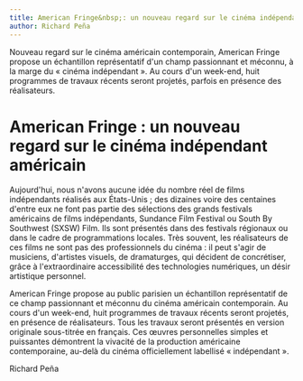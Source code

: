 ```yaml
---
title: American Fringe&nbsp;: un nouveau regard sur le cinéma indépendant américain
author: Richard Peña
---
```


Nouveau regard sur le cinéma américain contemporain, American Fringe propose un échantillon représentatif d'un champ passionnant et méconnu, à la marge du «&nbsp;cinéma indépendant&nbsp;». Au cours d'un week-end, huit programmes de travaux récents seront projetés, parfois en présence des réalisateurs.

# American Fringe&nbsp;: un nouveau regard sur le cinéma indépendant américain

Aujourd'hui, nous n'avons aucune idée du nombre réel de films indépendants réalisés aux États-Unis&nbsp;; des dizaines voire des centaines d'entre eux ne font pas partie des sélections des grands festivals américains de films indépendants, Sundance Film Festival ou South By Southwest (SXSW) Film. Ils sont présentés dans des festivals régionaux ou dans le cadre de programmations locales. Très souvent, les réalisateurs de ces films ne sont pas des professionnels du cinéma&nbsp;: il peut s'agir de musiciens, d'artistes visuels, de dramaturges, qui décident de concrétiser, grâce à l'extraordinaire accessibilité des technologies numériques, un désir artistique personnel.

American Fringe propose au public parisien un échantillon représentatif de ce champ passionnant et méconnu du cinéma américain contemporain. Au cours d'un week-end, huit programmes de travaux récents seront projetés, en présence de réalisateurs. Tous les travaux seront présentés en version originale sous-titrée en français. Ces œuvres personnelles simples et puissantes démontrent la vivacité de la production américaine contemporaine, au-delà du cinéma officiellement labellisé «&nbsp;indépendant&nbsp;».

Richard Peña